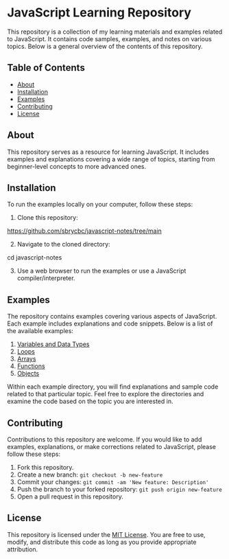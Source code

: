 # JavaScript Learning Repository

This repository is a collection of my learning materials and examples related to JavaScript. It contains code samples, examples, and notes on various topics. Below is a general overview of the contents of this repository.

## Table of Contents

- [About](#about)
- [Installation](#installation)
- [Examples](#examples)
- [Contributing](#contributing)
- [License](#license)

## About

This repository serves as a resource for learning JavaScript. It includes examples and explanations covering a wide range of topics, starting from beginner-level concepts to more advanced ones.

## Installation

To run the examples locally on your computer, follow these steps:

1. Clone this repository:

https://github.com/sbrycbc/javascript-notes/tree/main


2. Navigate to the cloned directory:

cd javascript-notes


3. Use a web browser to run the examples or use a JavaScript compiler/interpreter.

## Examples

The repository contains examples covering various aspects of JavaScript. Each example includes explanations and code snippets. Below is a list of the available examples:

1. [Variables and Data Types](examples/variables-and-data-types)
2. [Loops](examples/loops)
3. [Arrays](examples/arrays)
4. [Functions](examples/functions)
5. [Objects]([examples/objects](https://github.com/sbrycbc/javascript-notes/tree/main/objects))

Within each example directory, you will find explanations and sample code related to that particular topic. Feel free to explore the directories and examine the code based on the topic you are interested in.

## Contributing

Contributions to this repository are welcome. If you would like to add examples, explanations, or make corrections related to JavaScript, please follow these steps:

1. Fork this repository.
2. Create a new branch: `git checkout -b new-feature`
3. Commit your changes: `git commit -am 'New feature: Description'`
4. Push the branch to your forked repository: `git push origin new-feature`
5. Open a pull request in this repository.

## License

This repository is licensed under the [MIT License](LICENSE). You are free to use, modify, and distribute this code as long as you provide appropriate attribution.



